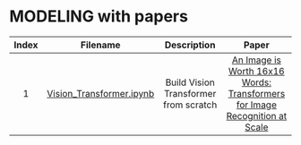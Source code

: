 # MODELING with papers

| Index | Filename                  | Description                                                  | Paper | 
| :-----: | :-------------------------: | :------------------------------------------------------------: | :------------: |
| 1 | [Vision_Transformer.ipynb](https://github.com/MINED30/MODELING/blob/main/Vision_Transformer.ipynb) | Build Vision Transformer from scratch  | [An Image is Worth 16x16 Words: Transformers for Image Recognition at Scale](https://arxiv.org/pdf/2010.11929.pdf) |

